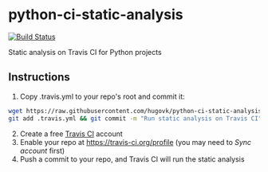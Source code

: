 # python-ci-static-analysis

[![Build Status](https://travis-ci.org/hugovk/python-ci-static-analysis.svg?branch=master)](https://travis-ci.org/hugovk/python-ci-static-analysis)

Static analysis on Travis CI for Python projects

## Instructions

1. Copy .travis.yml to your repo's root and commit it:

  ```bash
  wget https://raw.githubusercontent.com/hugovk/python-ci-static-analysis/master/.travis.yml
  git add .travis.yml && git commit -m "Run static analysis on Travis CI"
  ```

2. Create a free [Travis CI](https://travis-ci.org) account
3. Enable your repo at https://travis-ci.org/profile (you may need to <i>Sync account</i> first)
4. Push a commit to your repo, and Travis CI will run the static analysis
